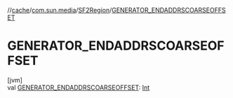 //[cache](../../../index.md)/[com.sun.media](../index.md)/[SF2Region](index.md)/[GENERATOR_ENDADDRSCOARSEOFFSET](-g-e-n-e-r-a-t-o-r_-e-n-d-a-d-d-r-s-c-o-a-r-s-e-o-f-f-s-e-t.md)

# GENERATOR_ENDADDRSCOARSEOFFSET

[jvm]\
val [GENERATOR_ENDADDRSCOARSEOFFSET](-g-e-n-e-r-a-t-o-r_-e-n-d-a-d-d-r-s-c-o-a-r-s-e-o-f-f-s-e-t.md): [Int](https://kotlinlang.org/api/latest/jvm/stdlib/kotlin/-int/index.html)
